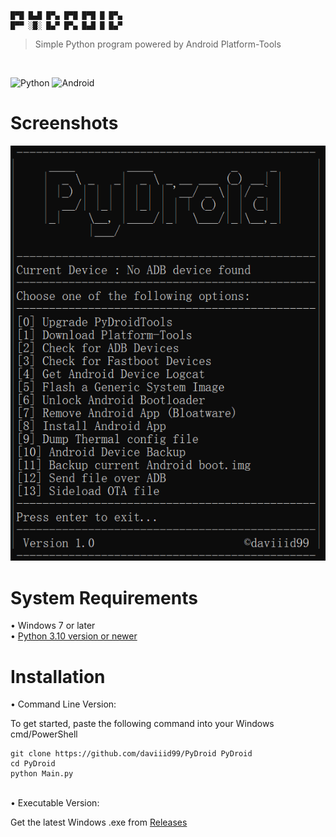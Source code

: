```
█▀█ █▄█ █▀▄ █▀█ █▀█ █ █▀▄ 
█▀▀ ░█░ █▄▀ █▀▄ █▄█ █ █▄▀
  ```
  >Simple Python program powered by Android Platform-Tools 
  <br/>

![Python](https://img.shields.io/badge/python-3670A0?style=for-the-badge&logo=python&logoColor=ffdd54)
![Android](https://img.shields.io/badge/Android-3DDC84?style=for-the-badge&logo=android&logoColor=white)

# Screenshots
<img src = "src/screenshot.png">

# System Requirements
• Windows 7 or later<br/>
• <a href="https://www.python.org/downloads/">Python 3.10 version or newer</a><br/>

# Installation
• Command Line Version:

To get started, paste the following command into your Windows cmd/PowerShell
```
git clone https://github.com/daviiid99/PyDroid PyDroid
cd PyDroid
python Main.py
```
<br/>
• Executable Version:

Get the latest Windows .exe from <a href="https://github.com/daviiid99/PyDroid/releases">Releases</a>

